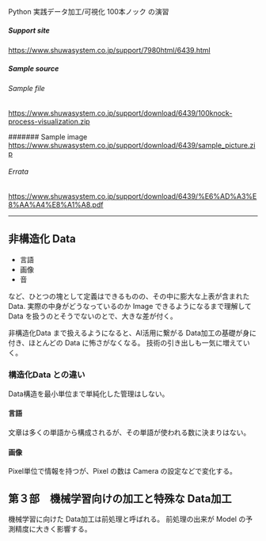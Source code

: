 Python 実践データ加工/可視化 100本ノック の演習

##### Support site
https://www.shuwasystem.co.jp/support/7980html/6439.html

##### Sample source
###### Sample file
https://www.shuwasystem.co.jp/support/download/6439/100knock-process-visualization.zip

####### Sample image
https://www.shuwasystem.co.jp/support/download/6439/sample_picture.zip

###### Errata
https://www.shuwasystem.co.jp/support/download/6439/%E6%AD%A3%E8%AA%A4%E8%A1%A8.pdf

---
## 非構造化 Data
- 言語
- 画像
- 音

など、ひとつの塊として定義はできるものの、その中に膨大な上表が含まれた Data.
実際の中身がどうなっているのか Image できるようになるまで理解して Data を扱うのとそうでないのとで、大きな差が付く。

非構造化Data まで扱えるようになると、AI活用に繋がる Data加工の基礎が身に付き、ほとんどの Data に怖さがなくなる。
技術の引き出しも一気に増えていく。

### 構造化Data との違い
Data構造を最小単位まで単純化した管理はしない。
#### 言語
文章は多くの単語から構成されるが、その単語が使われる数に決まりはない。
#### 画像
Pixel単位で情報を持つが、Pixel の数は Camera の設定などで変化する。

## 第３部　機械学習向けの加工と特殊な Data加工

機械学習に向けた Data加工は前処理と呼ばれる。
前処理の出来が Model の予測精度に大きく影響する。